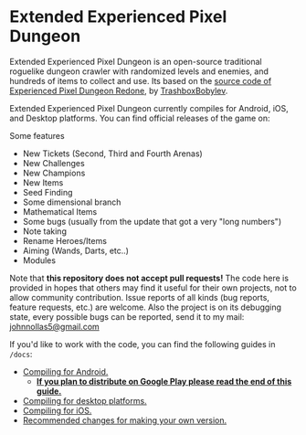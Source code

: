 # Extended Experienced Pixel Dungeon

Extended Experienced Pixel Dungeon is an open-source traditional roguelike dungeon crawler with randomized levels and enemies, and hundreds of items to collect and use. Its based on the [source code of Experienced Pixel Dungeon Redone](https://github.com/TrashboxBobylev/Experienced-Pixel-Dungeon-Redone), by [TrashboxBobylev](https://github.com/TrashboxBobylev).

Extended Experienced Pixel Dungeon currently compiles for Android, iOS, and Desktop platforms. You can find official releases of the game on:

Some features

- New Tickets (Second, Third and Fourth Arenas)
- New Challenges
- New Champions
- New Items
- Seed Finding
- Some dimensional branch
- Mathematical Items
- Some bugs (usually from the update that got a very "long numbers")
- Note taking
- Rename Heroes/Items
- Aiming (Wands, Darts, etc..)
- Modules

Note that **this repository does not accept pull requests!** The code here is provided in hopes that others may find it useful for their own projects, not to allow community contribution. Issue reports of all kinds (bug reports, feature requests, etc.) are welcome. Also the project is on its debugging state, every possible bugs can be reported, send it to my mail: johnnollas5@gmail.com

If you'd like to work with the code, you can find the following guides in `/docs`:
- [Compiling for Android.](docs/getting-started-android.md)
    - **[If you plan to distribute on Google Play please read the end of this guide.](docs/getting-started-android.md#distributing-your-apk)**
- [Compiling for desktop platforms.](docs/getting-started-desktop.md)
- [Compiling for iOS.](docs/getting-started-ios.md)
- [Recommended changes for making your own version.](docs/recommended-changes.md)
